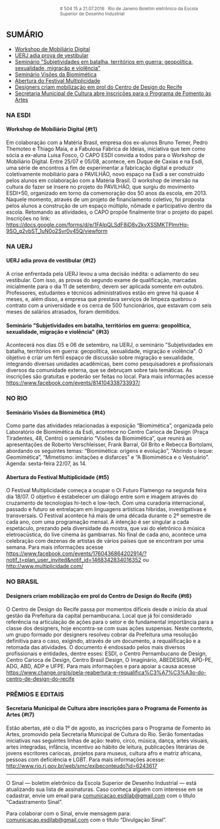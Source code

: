 <!--
---
title: sinal 504 - Esdi
-->
<div style="width:40em;max-width: 40em;margin: 0 auto;" markdown=1>

<div style="background:url(img/selo.png) no-repeat;line-height:1.2em;font-size:0.85em;font-weight:normal;color:#555;padding: 0 0 0 145px;margin:0 0 3em 0;" markdown="1">
# 504
15 a 21.07.2016   Rio de Janeiro   
Boletim eletrônico da Escola Superior de Desenho Industrial
</div>


## SUMÁRIO 

  * [Workshop de Mobiliário Digital](#t1)
  * [UERJ adia prova de vestibular](#t2)
  * [Seminário "Subjetividades em batalha, territórios em guerra: geopolítica, sexualidade, migração e violência"](#t3)
  * [Seminário Visões da Biomimética](#t4)
  * [Abertura do Festival Multiplicidade](#t5)
  * [Designers criam mobilização em prol do Centro de Design do Recife](#t6)
  * [Secretaria Municipal de Cultura abre inscrições para o Programa de Fomento às Artes](#t7)
  
### NA ESDI

#### Workshop de Mobiliário Digital {#t1}

Em colaboração com a Matéria Brasil, empresa dos ex-alunos Bruno Temer, Pedro Themoteo e Thiago Maia, e a Fabulosa Fábrica de Ideias, iniciativa que tem como sócia a ex-aluna Luisa Fosco, O CAPO ESDI convida a todos para o Workshop de Mobiliário Digital. 
Entre 25/07 e 05/08, acontece, em Duque de Caxias e na Esdi, uma série de encontros a fim de experimentar a fabricação digital e produzir coletivamente mobiliário para o PAVILHÃO, novo espaço na Esdi a ser construído pelos alunos em colaboração com a Matéria Brasil. 
O workshop de imersão na cultura do fazer se insere no projeto do PAVILHÃO, que surgiu do movimento ESDI+50, organizado em torno da comemoração dos 50 anos da escola, em 2013. Naquele momento, através de um projeto de financiamento coletivo, foi proposta pelos alunos a construção de um espaço múltiplo, nômade e participativo dentro da escola. Retomando as atividades, o CAPO propõe finalmente tirar o projeto do papel. Inscrições no link: https://docs.google.com/forms/d/e/1FAIpQLSdF8iD8v2kvXSSMKTPlmrHq-9SO_q2vbST_1uN0o2Svr0v45Q/viewform 

### NA UERJ


#### UERJ adia prova de vestibular {#t2}

A crise enfrentada pela UERJ levou a uma decisão inédita: o adiamento do seu vestibular. Com isso, as provas do segundo exame de qualificação, marcadas inicialmente para o dia 11 de setembro, devem ser aplicada somente em outubro. Professores, estudantes e técnicos administrativos estão em greve há quase 4 meses, e, além disso, a empresa que prestava serviços de limpeza quebrou o contrato com a universidade e os cerca de 500 funcionários, que estavam com seis meses de salários atrasados, foram demitidos. 

#### Seminário "Subjetividades em batalha, territórios em guerra: geopolítica, sexualidade, migração e violência" {#t3}

Acontecerá nos dias 05 e 06 de setembro, na UERJ, o seminário "Subjetividades em batalha, territórios em guerra: geopolítica, sexualidade, migração e violência". O objetivo é criar um fértil espaço de discussão sobre migração e sexualidade, integrando diversas unidades acadêmicas, bem como pesquisadores e profissionais diversos da comunidade externa, que se debruçam sobre tais temáticas. As inscrições são gratuitas e poderão ser feitas no local. Para mais informações acesse https://www.facebook.com/events/814104338733937/ 

### NO RIO 

#### Seminário Visões da Biomimética {#t4}

Como parte das atividades relacionadas à exposição “Biomimética”, organizada pelo Laboratório de Biomimética da Esdi, acontece no Centro Carioca de Design (Praça Tiradentes, 48, Centro) o seminário “Visões da Biomimética”, que reunirá as apresentações de Roberto Verschleisser, Frank Barral, Gil Brito e Rebecca Bortolami, abordando os seguintes temas: “Biomimética: origens e evolução”, “Abrindo o leque: Geomimética”, “Mimetismo: imitações e disfarces” e “A Biomimética e o Vestuário”. Agenda: sexta-feira 22/07, às 14.


#### Abertura do Festival Multiplicidade {#t5}

O Festival Multiplicidade começa a ocupar o Oi Futuro Flamengo na segunda feira dia 18/07. O objetivo é estabelecer um diálogo entre som e imagem através do cruzamento de tecnologias hi-tech e low-tech. Com uma curadoria internacional, passado e futuro se entrelaçam em linguagens artísticas híbridas, investigativas e transversais. O Festival acontece há mais de uma década durante o 2º semestre de cada ano, com uma programação mensal. A intenção é ser singular a cada espetáculo, prezando pela diversidade da mostra, que vai do eletrônico à música eletroacústica, do live cinema às gambiarras. No final de cada ano, acontece uma celebração com dezenas de artistas de vários países que se encontram por uma semana. Para mais informações acesse https://www.facebook.com/events/1760436864202914/?notif_t=plan_user_invited&notif_id=1468342834016352 ou http://www.multiplicidade.com/ 


### NO BRASIL

#### Designers criam mobilização em prol do Centro de Design do Recife {#t6}

O Centro de Design do Recife passa por momentos difíceis desde o início da atual gestão da Prefeitura da capital pernambucana. Local que já foi considerado referência na articulação de ações para o setor e de fundamental importância para a classe dos designers, hoje encontra-se com suas ações suspensas. Neste contexto, um grupo formado por designers resolveu cobrar da Prefeitura uma resolução definitiva para o caso, exigindo, através de um documento, a requalificação e a retomada das atividades. O documento é endossado pelos mais diversos profissionais e entidades, dentre esses: ESDI, o Centro Pernambucano de Design, Centro Carioca de Design, Centro Brasil Design, O Imaginário, ABEDESIGN, APD-PE, ADG, ABD, ADP e UFPE. Para mais informações e para apoiar a causa acesse https://www.change.org/p/pela-reabertura-e-requalifica%C3%A7%C3%A3o-do-centro-de-design-do-recife 


### PRÊMIOS E EDITAIS 

#### Secretaria Municipal de Cultura abre inscrições para o Programa de Fomento às Artes {#t7}

Estão abertas, até o dia 1º de agosto, as inscrições para o Programa de Fomento às Artes, promovido pela Secretaria Municipal de Cultura do Rio. Serão fomentadas iniciativas nas seguintes linhas de ação: teatro, circo, música, dança, artes visuais, artes integradas, infância, incentivo ao hábito de leitura, publicações literárias de jovens escritores cariocas, projetos para museus, cultura afro e matriz africana, pessoas com deficiência e LGBT. Para mais informações acesse: http://www.rio.rj.gov.br/web/smc/exibeconteudo?id=6243617 


- - -

O Sinal — boletim eletrônico da Escola Superior de Desenho Industrial — está atualizando sua lista de assinaturas. Caso conheça alguém com interesse em se cadastrar, envie um email para comunicacao.esdilab@gmail.com com o título “Cadastramento Sinal”. 

Para colaborar com o Sinal, envie mensagem para: comunicacao.esdilab@gmail.com com o título “Divulgação Sinal”.

</div>

<img src="img/selo.png" style="display:none;opacity:0;width:0;height:0;" />
